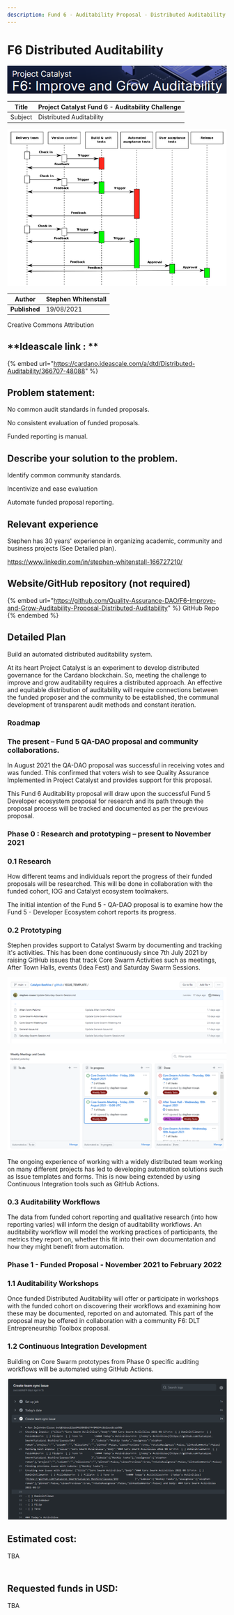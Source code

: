 ```yaml
---
description: Fund 6 - Auditability Proposal - Distributed Auditability
---
```


# F6 Distributed Auditability

![](../../../.gitbook/assets/2021-08-30-1-.png)

| Title   | Project Catalyst Fund 6 - Auditability Challenge |
| ------- | ------------------------------------------------ |
| Subject | Distributed Auditability                         |

![Continuous delivery - Wikimedia Commons](<../../../.gitbook/assets/0 (1).png>)

| **Author**    | Stephen Whitenstall |
| ------------- | ------------------- |
| **Published** | 19/08/2021          |

Creative Commons Attribution

## \*\*Ideascale link : \*\*

{% embed url="https://cardano.ideascale.com/a/dtd/Distributed-Auditability/366707-48088" %}

## **Problem statement:**

No common audit standards in funded proposals.

No consistent evaluation of funded proposals.

Funded reporting is manual.

## **Describe your solution to the problem.**

Identify common community standards.

Incentivize and ease evaluation

Automate funded proposal reporting.

## **Relevant experience**

Stephen has 30 years' experience in organizing academic, community and business projects (See Detailed plan).

https://www.linkedin.com/in/stephen-whitenstall-166727210/

## **Website/GitHub repository (not required)**

{% embed url="https://github.com/Quality-Assurance-DAO/F6-Improve-and-Grow-Auditability-Proposal-Distributed-Auditability" %}
GitHub Repo
{% endembed %}

## **Detailed Plan**

Build an automated distributed auditability system.

At its heart Project Catalyst is an experiment to develop distributed governance for the Cardano blockchain. So, meeting the challenge to improve and grow auditability requires a distributed approach. An effective and equitable distribution of auditability will require connections between the funded proposer and the community to be established, the communal development of transparent audit methods and constant iteration.

### Roadmap

### The present – Fund 5 QA-DAO proposal and community collaborations.

In August 2021 the QA-DAO proposal was successful in receiving votes and was funded. This confirmed that voters wish to see Quality Assurance Implemented in Project Catalyst and provides support for this proposal.

This Fund 6 Auditability proposal will draw upon the successful Fund 5 Developer ecosystem proposal for research and its path through the proposal process will be tracked and documented as per the previous proposal.

### Phase 0 : Research and prototyping – present to November 2021

### 0.1 Research

How different teams and individuals report the progress of their funded proposals will be researched. This will be done in collaboration with the funded cohort, IOG and Catalyst ecosystem toolmakers.

The initial intention of the Fund 5 - QA-DAO proposal is to examine how the Fund 5 - Developer Ecosystem cohort reports its progress.

### 0.2 Prototyping

Stephen provides support to Catalyst Swarm by documenting and tracking it's activities. This has been done continuously since 7th July 2021 by raising GitHub issues that track Core Swarm Activities such as meetings, After Town Halls, events (Idea Fest) and Saturday Swarm Sessions.

![Catalyst-Swarm Issue Templates](../../../.gitbook/assets/2021-08-21-2-.png)

![Catalyst-Swarm Project Board](../../../.gitbook/assets/2021-08-21-3-.png)

The ongoing experience of working with a widely distributed team working on many different projects has led to developing automation solutions such as Issue templates and forms. This is now being extended by using Continuous Integration tools such as GitHub Actions.

### 0.3 Auditability Workflows

The data from funded cohort reporting and qualitative research (into how reporting varies) will inform the design of auditability workflows. An auditability workflow will model the working practices of participants, the metrics they report on, whether this fit into their own documentation and how they might benefit from automation.

### Phase 1 - Funded Proposal - November 2021 to February 2022

### 1.1 Auditability Workshops

Once funded Distributed Auditability will offer or participate in workshops with the funded cohort on discovering their workflows and examining how these may be documented, reported on and automated. This part of the proposal may be offered in collaboration with a community F6: DLT Entrepreneurship Toolbox proposal.

### 1.2 Continuous Integration Development

Building on Core Swarm prototypes from Phase 0 specific auditing workflows will be automated using GitHub Actions.

![Example of a GitHub Action automation of Team Activities Documentation](../../../.gitbook/assets/2021-08-21-1-.png)

## **Estimated cost**:

TBA

\
**Requested funds in USD:**
---------------------------

TBA
